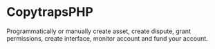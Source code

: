 # CopytrapsPHP
 Programmatically or manually create asset, create dispute, grant permissions, create interface, monitor account and fund your account.
